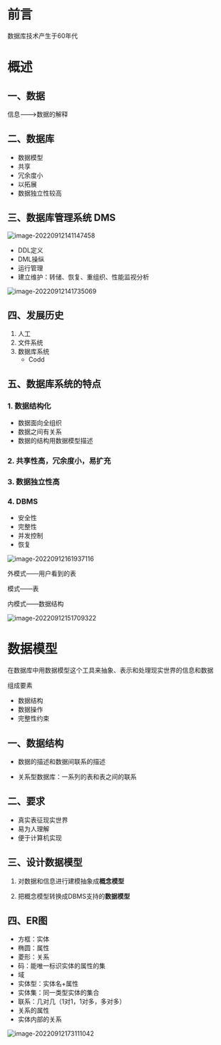 # 前言

数据库技术产生于60年代

# 概述

## 一、数据

信息--->数据的解释

## 二、数据库

- 数据模型
- 共享
- 冗余度小
- 以拓展
- 数据独立性较高

## 三、数据库管理系统 DMS

![image-20220912141147458](D:\codehub\ComputerScienceCurriculum\数据库原理与设计\1-2022-9-12\image-20220912141147458.png)

- DDL定义
- DML操纵
- 运行管理
- 建立维护：转储、恢复、重组织、性能监视分析

![image-20220912141735069](D:\codehub\ComputerScienceCurriculum\数据库原理与设计\1-2022-9-12\image-20220912141735069.png)

## 四、发展历史

1. 人工
2. 文件系统
3. 数据库系统
   - Codd

## 五、数据库系统的特点

### 1. 数据结构化

- 数据面向全组织
- 数据之间有关系
- 数据的结构用数据模型描述

### 2. 共享性高，冗余度小，易扩充

### 3. 数据独立性高

### 4. DBMS

- 安全性
- 完整性
- 并发控制
- 恢复

![image-20220912161937116](D:\codehub\ComputerScienceCurriculum\数据库原理与设计\1-2022-9-12\image-20220912161937116.png)

外模式——用户看到的表

模式——表

内模式——数据结构

![image-20220912151709322](D:\codehub\ComputerScienceCurriculum\数据库原理与设计\1-2022-9-12\image-20220912151709322.png)

# 数据模型

在数据库中用数据模型这个工具来抽象、表示和处理现实世界的信息和数据

组成要素

- 数据结构
- 数据操作
- 完整性约束

## 一、数据结构

- 数据的描述和数据间联系的描述

- 关系型数据库：一系列的表和表之间的联系

## 二、要求

- 真实表征现实世界
- 易为人理解
- 便于计算机实现

## 三、设计数据模型

1. 对数据和信息进行建模抽象成**概念模型**

2. 把概念模型转换成DBMS支持的**数据模型**

## 四、ER图

- 方框：实体
- 椭圆：属性
- 菱形：关系
- 码：能唯一标识实体的属性的集
- 域
- 实体型：实体名+属性
- 实体集：同一类型实体的集合
- 联系：几对几（1对1，1对多，多对多）
- 关系的属性
- 实体内部的关系

![image-20220912173111042](D:\codehub\ComputerScienceCurriculum\数据库原理与设计\1-2022-9-12\image-20220912173111042.png)











